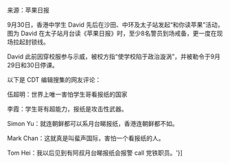 来源：苹果日报

9月30日，香港中学生 David 先后在沙田、中环及太子站发起“和你读苹果”活动，图为 David 在太子站月台读《苹果日报》时，至少8名警员到场戒备，更一度在现场拉起封锁线。

David 此前因穿校服参与示威，被校方指“使学校陷于政治漩涡”，并被勒令于9月29日和30日停课。

以下是 CDT 编辑搜集的网友评论：

伍超明：世界上唯一害怕学生哥看报纸的国家

李霞：学生哥有超能力，报纸是攻击性武器。

Simon Yu：就连朝鲜都可以系月台睇报纸，香港连朝鲜都不如。

Mark Chan：这就真是叫蜚声国际，害怕一个看报纸的人。

Tom Hei：我以后见到有阿叔月台睇报纸会报警 call 党铁职员。'}]